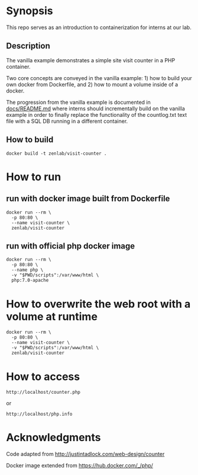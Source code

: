 # Synopsis

This repo serves as an introduction to containerization for interns at our lab.

## Description

The vanilla example demonstrates a simple site visit counter in a PHP container.

Two core concepts are conveyed in the vanilla example: 1) how to build your own docker from Dockerfile, and 2) how to mount a volume inside of a docker.

The progression from the vanilla example is documented in [docs/README.md](../development/docs/README.md) where interns should incrementally build on the vanilla example in order to finally replace the functionality of the countlog.txt text file with a SQL DB running in a different container.

## How to build
```
docker build -t zenlab/visit-counter .
```

# How to run
## run with docker image built from Dockerfile
```
docker run --rm \
  -p 80:80 \
  --name visit-counter \
  zenlab/visit-counter
```
## run with official php docker image
```
docker run --rm \
  -p 80:80 \
  --name php \
  -v "$PWD/scripts":/var/www/html \
  php:7.0-apache
```

# How to overwrite the web root with a volume at runtime
```
docker run --rm \
  -p 80:80 \
  --name visit-counter \
  -v "$PWD/scripts":/var/www/html \
  zenlab/visit-counter
```

# How to access
```
http://localhost/counter.php
```
or
```
http://localhost/php.info
```

# Acknowledgments

Code adapted from http://justintadlock.com/web-design/counter

Docker image extended from https://hub.docker.com/_/php/
